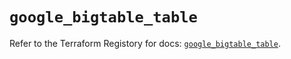 # `google_bigtable_table`

Refer to the Terraform Registory for docs: [`google_bigtable_table`](https://registry.terraform.io/providers/hashicorp/google/5.1.0/docs/resources/bigtable_table).
